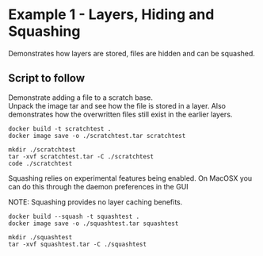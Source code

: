 # Example 1 - Layers, Hiding and Squashing
Demonstrates how layers are stored, files are hidden and can be squashed.  

## Script to follow
Demonstrate adding a file to a scratch base.    
Unpack the image tar and see how the file is stored in a layer. 
Also demonstrates how the overwritten files still exist in the earlier layers. 

```
docker build -t scratchtest .
docker image save -o ./scratchtest.tar scratchtest

mkdir ./scratchtest
tar -xvf scratchtest.tar -C ./scratchtest
code ./scratchtest
```

Squashing relies on experimental features being enabled. 
On MacOSX you can do this through the daemon preferences in the GUI 

NOTE: Squashing provides no layer caching benefits.

```
docker build --squash -t squashtest .      
docker image save -o ./squashtest.tar squashtest 

mkdir ./squashtest 
tar -xvf squashtest.tar -C ./squashtest

```